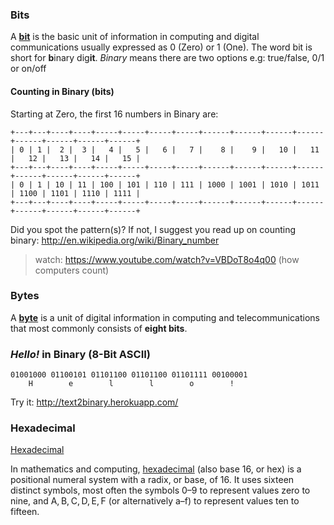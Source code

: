 
### Bits

A [**bit**](http://en.wikipedia.org/wiki/Bit)
is the basic unit of information in computing
and digital communications usually expressed as 0 (Zero) or 1 (One).
The word bit is short for **b**inary dig**it**.
*Binary* means there are two options
e.g: true/false, 0/1 or on/off

#### Counting in Binary (bits)

Starting at Zero, the first 16 numbers in Binary are:

```
+---+---+----+----+-----+-----+-----+-----+------+------+------+------+------+------+------+------+
| 0 | 1 |  2 |  3 |   4 |   5 |   6 |   7 |    8 |    9 |   10 |   11 |   12 |   13 |   14 |   15 |
+---+---+----+----+-----+-----+-----+-----+------+------+------+------+------+------+------+------+
| 0 | 1 | 10 | 11 | 100 | 101 | 110 | 111 | 1000 | 1001 | 1010 | 1011 | 1100 | 1101 | 1110 | 1111 |
+---+---+----+----+-----+-----+-----+-----+------+------+------+------+------+------+------+------+

```
Did you spot the pattern(s)?
If not, I suggest you read up on counting binary:
http://en.wikipedia.org/wiki/Binary_number
> watch: https://www.youtube.com/watch?v=VBDoT8o4q00 (how computers count)


### Bytes

A [**byte**](http://en.wikipedia.org/wiki/Byte)
is a unit of digital information in computing and
telecommunications that most commonly consists of **eight bits**.

### *Hello!* in Binary (8-Bit ASCII)

```
01001000 01100101 01101100 01101100 01101111 00100001
    H        e        l        l        o        !
```
Try it: http://text2binary.herokuapp.com/

### Hexadecimal

[Hexadecimal](http://en.wikipedia.org/wiki/Hexadecimal)

In mathematics and computing,
[hexadecimal](http://en.wikipedia.org/wiki/Hexadecimal)
(also base 16, or hex)
is a positional numeral system with a radix, or base, of 16.
It uses sixteen distinct symbols, most often the symbols 0–9 to
represent values zero to nine, and A, B, C, D, E, F
(or alternatively a–f) to represent values ten to fifteen.
